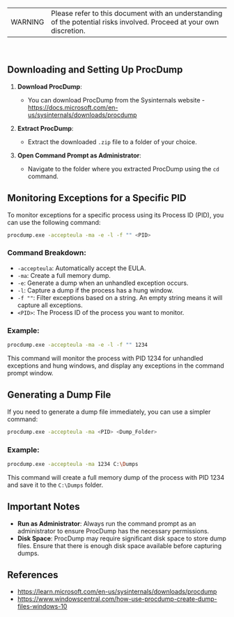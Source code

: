 <br>
<table>
<td>WARNING</td>
<td>Please refer to this document with an understanding of the potential risks involved. Proceed at your own discretion.</td>
</table>
<br>

## Downloading and Setting Up ProcDump

1. **Download ProcDump**:
   - You can download ProcDump from the Sysinternals website - https://docs.microsoft.com/en-us/sysinternals/downloads/procdump

2. **Extract ProcDump**:
   - Extract the downloaded `.zip` file to a folder of your choice.

3. **Open Command Prompt as Administrator**:
   - Navigate to the folder where you extracted ProcDump using the `cd` command.

## Monitoring Exceptions for a Specific PID

To monitor exceptions for a specific process using its Process ID (PID), you can use the following command:

```bash
procdump.exe -accepteula -ma -e -l -f "" <PID>
```

### Command Breakdown:
- `-accepteula`: Automatically accept the EULA.
- `-ma`: Create a full memory dump.
- `-e`: Generate a dump when an unhandled exception occurs.
- `-l`: Capture a dump if the process has a hung window.
- `-f ""`: Filter exceptions based on a string. An empty string means it will capture all exceptions.
- `<PID>`: The Process ID of the process you want to monitor.

### Example:
```bash
procdump.exe -accepteula -ma -e -l -f "" 1234
```

This command will monitor the process with PID 1234 for unhandled exceptions and hung windows, and display any exceptions in the command prompt window.

## Generating a Dump File

If you need to generate a dump file immediately, you can use a simpler command:

```bash
procdump.exe -accepteula -ma <PID> <Dump_Folder>
```

### Example:
```bash
procdump.exe -accepteula -ma 1234 C:\Dumps
```

This command will create a full memory dump of the process with PID 1234 and save it to the `C:\Dumps` folder.

## Important Notes

- **Run as Administrator**: Always run the command prompt as an administrator to ensure ProcDump has the necessary permissions.
- **Disk Space**: ProcDump may require significant disk space to store dump files. Ensure that there is enough disk space available before capturing dumps.

## References

- https://learn.microsoft.com/en-us/sysinternals/downloads/procdump
- https://www.windowscentral.com/how-use-procdump-create-dump-files-windows-10
